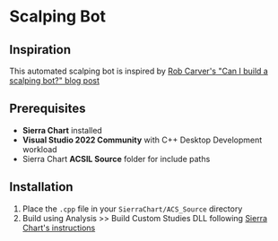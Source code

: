 # Scalping Bot

## Inspiration

This automated scalping bot is inspired by [Rob Carver's "Can I build a scalping bot?" blog post](https://qoppac.blogspot.com/2025/05/can-i-build-scalping-bot-blogspot-with.html)

## Prerequisites

- **Sierra Chart** installed
- **Visual Studio 2022 Community** with C++ Desktop Development workload
- Sierra Chart **ACSIL Source** folder for include paths

## Installation

1. Place the `.cpp` file in your `SierraChart/ACS_Source` directory
2. Build using Analysis >> Build Custom Studies DLL following [Sierra Chart's instructions](https://www.sierrachart.com/index.php?page=doc/HowToBuildAnAdvancedCustomStudyFromSourceCode.html)
